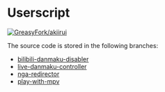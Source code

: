 # Userscript

[![GreasyFork/akiirui][greasyfork-badge]][greasyfork-links]

The source code is stored in the following branches:

- [bilibili-danmaku-disabler][branch-bilibili-danmaku-disabler]
- [live-danmaku-controller][branch-live-danmaku-controller]
- [nga-redirector][branch-nga-redirector]
- [play-with-mpv][branch-play-with-mpv]

[greasyfork-badge]: https://img.shields.io/badge/GreasyFork-akiirui-blue?style=for-the-badge&logo=grea
[greasyfork-links]: https://greasyfork.org/en/users/224162-akiirui
[branch-nga-redirector]: https://github.com/akiirui/userscript/tree/nga-redirector
[branch-bilibili-danmaku-disabler]: https://github.com/akiirui/userscript/tree/bilibili-danmaku-disabler
[branch-live-danmaku-controller]: https://github.com/akiirui/userscript/tree/live-danmaku-controller
[branch-play-with-mpv]: https://github.com/akiirui/userscript/tree/play-with-mpv
